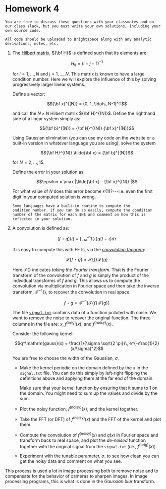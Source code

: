 # Homework 4

```{note}
You are free to discuss these questions with your classmates and on
our class slack, but you must write your own solutions, including your
own source code.

All code should be uploaded to Brightspace along with any analytic
derivations, notes, etc.
```

1. The [Hilbert matrix](https://en.wikipedia.org/wiki/Hilbert_matrix), ${\bf H}$ is defined such
   that its elements are:

   $$H_{ij} = (i + j -1)^{-1}$$

   for $i = 1, \ldots, N$ and $j = 1, \ldots, N$.  This matrix is known to
   have a large condition number.  Here we will explore the influence of this
   by solving progressively larger linear systems.

   Define a vector:

   $${\bf x}^{(N)} = (0, 1, \ldots, N-1)^T$$

   and call the
   $N\times N$ Hilbert matrix ${\bf H}^{(N)}$.  Define the righthand
   side of a linear system simply as:

   $${\bf b}^{(N)} = {\bf H}^{(N)} {\bf x}^{(N)}$$

   Using Gaussian elimination (you can use my code on the website or a
   built-in version in whatever language you are using), solve the system

   $${\bf H}^{(N)} \tilde{\bf x} = {\bf b}^{(N)}$$

   for $N = 2, \ldots, 15$.

   Define the error in your solution as

   $$\epsilon = \max |\tilde{\bf x}  - {\bf x}^{(N)} |$$

   For what value of $N$ does this error become
   $\mathcal{O}(1)$?---i.e. even the first digit in your computed
   solution is wrong.

   ```{note}
   Some languages have a built-in routine to compute the
   ondition number, if you can do so easily, compute the condition
   number of the matrix for each $N$ and comment on how this is
   reflected in your solution.
   ```

2. A convolution is defined as:

   $$(f \star g)(t) \equiv \int_{-\infty}^{\infty} f(\tau) g(t - \tau) d\tau$$

   It is easy to compute this with FFTs, via the [_convolution theorem_](https://en.wikipedia.org/wiki/Convolution_theorem):

   $$\mathcal{F}\{f \star g\} = \mathcal{F}\{f\} \, \mathcal{F}\{g\}$$

   Here $\mathcal{F}\{\}$ indicates _taking the Fourier transform_.
   That is the Fourier transform of the convolution of $f$ and $g$ is simply
   the product of the individual transforms of $f$ and $g$.  This allows us
   to compute the convolution via multiplication in Fourier space and then take
   the inverse transform, $\mathcal{F}^{-1}\{\}$, to recover the convolution
   in real space:

   $$f \star g = \mathcal{F}^{-1}\{ \mathcal{F}\{f\} \, \mathcal{F}\{g\}\}$$

   The file [`signal.txt`](signal.txt) contains data of a
   function polluted with noise.  We want to remove the noise to
   recover the original function.  The three columns in the file are:
   $x$, $f^\mathrm{(orig)}(x)$, and $f^\mathrm{(noisy)}(x)$.

   Consider the following kernel:

   $$q^\mathrm{gauss}(x) = \frac{1}{\sigma \sqrt{2 \pi}}\, e^{-\frac{1}{2} (x/\sigma)^2}$$

   You are free to choose the width of the Gaussian, $\sigma$.

   * Make the kernel periodic on the domain defined by the $x$ in
     the `signal.txt` file.  You can do this simply by left-right
     flipping the definitions above and applying them at the far end of
     the domain.

     Make sure that your kernel function by ensuring that it sums to $1$
     on the domain.  You might need to sum up the values and divide by the sum.

   * Plot the noisy function, $f^\mathrm{(noisy)}(x)$, and the kernel together.

   * Take the FFT (or DFT) of $f^\mathrm{(noisy)}(x)$ and the FFT of the kernel and
     plot them.

   * Compute the convolution of $f^\mathrm{(noisy)}(x)$ and $q(x)$
     in Fourier space and transform back to real space, and plot the
     _de-noised_ function together with the original signal from
     the `signal.txt` (i.e., $f^\mathrm{(orig)}(x)$).

   * Experiment with the tunable parameter, $\sigma$,
     to see how clean you can get the noisy data and comment on what you see.

  This process is used a lot in image processing both to remove noise
  and to compensate for the behavior of cameras to sharpen images.  In image processing
  programs, this is what is done in the _Gaussian blur_ transform.
